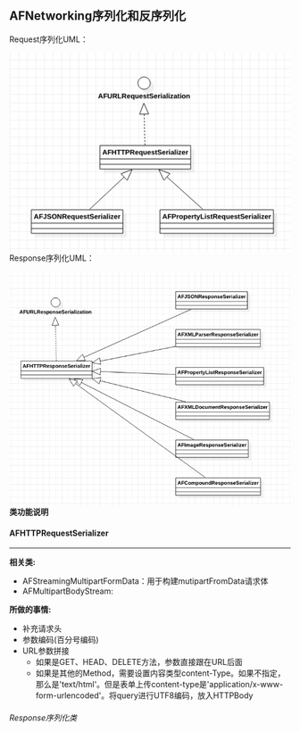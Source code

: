 ## AFNetworking序列化和反序列化

Request序列化UML：

<img src='./img/Xnip2020-06-17_22-25-19.png' align=left>

Response序列化UML：

<img src='./img/Xnip2020-06-17_22-25-00.png' align=left>



#### 类功能说明



#### AFHTTPRequestSerializer

----

**相关类:**

- AFStreamingMultipartFormData：用于构建mutipartFromData请求体
- AFMultipartBodyStream:



**所做的事情:**

- 补充请求头
- 参数编码(百分号编码)
- URL参数拼接
  - 如果是GET、HEAD、DELETE方法，参数直接跟在URL后面
  - 如果是其他的Method，需要设置内容类型content-Type。如果不指定，那么是'text/html'。但是表单上传content-type是'application/x-www-form-urlencoded'。将query进行UTF8编码，放入HTTPBody

###### Response序列化类



